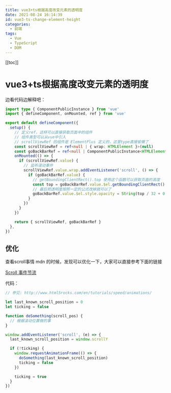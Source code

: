 ```yaml
---
title: vue3+ts根据高度改变元素的透明度
date: 2021-08-24 16:14:39
id: vue3-ts-change-element-height
categories:
  - 前端
tags:
  - Vue
  - TypeScript
  - DOM
---
```


[[toc]]

# vue3+ts根据高度改变元素的透明度

边看代码边解释吧：

```ts
import type { ComponentPublicInstance } from 'vue'
import { defineComponent, onMounted, ref } from 'vue'

export default defineComponent({
  setup() {
    // 定义ref，这样可以直接获取页面中的组件
    // 组件类型可以从vue中引入
    // scrollViewRef 的组件是 ElementPlus 定义的，这里type直接偷懒了
    const scrollViewRef = ref<null | { wrap: HTMLElement }>(null)
    const goBackBarRef = ref<null | ComponentPublicInstance<HTMLElement>>(null)
    onMounted(() => {
      if (scrollViewRef.value) {
        // 监听滚动事件
        scrollViewRef.value.wrap.addEventListener('scroll', () => {
          if (goBackBarRef.value) {
            // getBoundingClientRect().top 使用这个函数可以获取页面的高度
            const top = goBackBarRef.value.$el.getBoundingClientRect().top
            // 最后把透明度按照一定的公式改掉就可以了
            goBackBarRef.value.$el.style.opacity = String(top / 32 + 0.5)
          }
        })
      }
    })

    return { scrollViewRef, goBackBarRef }
  },
})
```

## 优化

查看scroll事情 mdn 的时候，发现可以优化一下，大家可以直接参考下面的链接

[Scroll 事件节流](https://developer.mozilla.org/zh-CN/docs/Web/API/Document/scroll_event#scroll_%E4%BA%8B%E4%BB%B6%E8%8A%82%E6%B5%81)

代码：

```js
// 参见: http://www.html5rocks.com/en/tutorials/speed/animations/

let last_known_scroll_position = 0
let ticking = false

function doSomething(scroll_pos) {
  // 根据滚动位置做的事
}

window.addEventListener('scroll', (e) => {
  last_known_scroll_position = window.scrollY

  if (!ticking) {
    window.requestAnimationFrame(() => {
      doSomething(last_known_scroll_position)
      ticking = false
    })

    ticking = true
  }
})
```
